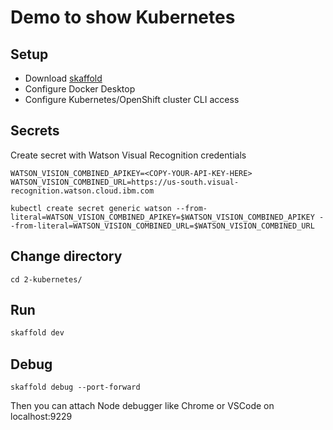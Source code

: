 # Demo to show Kubernetes

## Setup
- Download [skaffold](https://skaffold.dev/)
- Configure Docker Desktop
- Configure Kubernetes/OpenShift cluster CLI access

## Secrets
Create secret with Watson Visual Recognition credentials
```
WATSON_VISION_COMBINED_APIKEY=<COPY-YOUR-API-KEY-HERE>
WATSON_VISION_COMBINED_URL=https://us-south.visual-recognition.watson.cloud.ibm.com
```
```
kubectl create secret generic watson --from-literal=WATSON_VISION_COMBINED_APIKEY=$WATSON_VISION_COMBINED_APIKEY --from-literal=WATSON_VISION_COMBINED_URL=$WATSON_VISION_COMBINED_URL
```

## Change directory
```
cd 2-kubernetes/
```

## Run
```bash
skaffold dev
```

## Debug
```
skaffold debug --port-forward
```
Then you can attach Node debugger like Chrome or VSCode on localhost:9229
